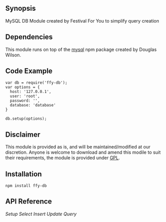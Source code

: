 ## Synopsis

MySQL DB Module created by Festival For You to simplify query creation

## Dependencies

This module runs on top of the [mysql](https://www.npmjs.com/package/mysql) npm package created by Douglas Wilson.

## Code Example

```
var db = require('ffy-db');
var options = {
  host: '127.0.0.1',
  user: 'root',
  password: '',
  database: 'database'
}

db.setup(options);
```

## Disclaimer

This module is provided as is, and will be maintained/modified at our discretion.  Anyone is welcome to download and amend this modile to suit their requirements, the module is provided under [GPL](https://www.gnu.org/licenses/gpl-3.0.en.html).

## Installation

```
npm install ffy-db
```

## API Reference

*Setup*
*Select*
*Insert*
*Update*
*Query*